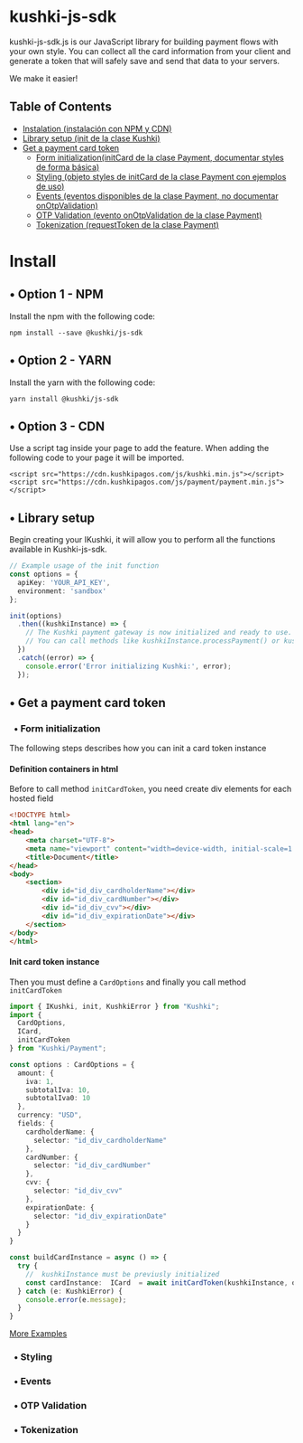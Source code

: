# kushki-js-sdk

kushki-js-sdk.js is our JavaScript library for building payment flows with your own style. You can collect all the card information from your client and generate a token that will safely save and send that data to your servers.

We make it easier!

## Table of Contents

- [Instalation (instalación con NPM y CDN)](#Install)
- [Library setup (init de la clase Kushki)](#library-setup)
- [Get a payment card token](#get-a-payment-card-token)
  - [Form initialization(initCard de la clase Payment, documentar styles de forma básica)](#form-initialization)
  - [Styling (objeto styles de initCard de la clase Payment con ejemplos de uso)](#styling)
  - [Events (eventos disponibles de la clase Payment, no documentar onOtpValidation)](#events)
  - [OTP Validation (evento onOtpValidation de la clase Payment)](#otp-validation)
  - [Tokenization (requestToken de la clase Payment)](#tokenization)

# Install

## &bull; Option 1 - NPM

Install the npm with the following code:

```
npm install --save @kushki/js-sdk
```

## &bull; Option 2 - YARN

Install the yarn with the following code:

```
yarn install @kushki/js-sdk
```

## &bull; Option 3 - CDN

Use a script tag inside your page to add the feature. When adding the following code to your page it will be imported.

```
<script src="https://cdn.kushkipagos.com/js/kushki.min.js"></script>
<script src="https://cdn.kushkipagos.com/js/payment/payment.min.js"></script>
```

## &bull; Library setup

Begin creating your IKushki, it will allow you to perform all the functions available in Kushki-js-sdk.

```ts
// Example usage of the init function
const options = {
  apiKey: 'YOUR_API_KEY',
  environment: 'sandbox'
};

init(options)
  .then((kushkiInstance) => {
    // The Kushki payment gateway is now initialized and ready to use.
    // You can call methods like kushkiInstance.processPayment() or kushkiInstance.refundPayment().
  })
  .catch((error) => {
    console.error('Error initializing Kushki:', error);
  });
```

## &bull; Get a payment card token

### &#xa0;&#xa0;&bull; Form initialization
The following steps describes how you can init a card token instance
#### Definition containers in html
Before to call method ```initCardToken```, you need create div elements for each hosted field
```html
<!DOCTYPE html>
<html lang="en">
<head>
    <meta charset="UTF-8">
    <meta name="viewport" content="width=device-width, initial-scale=1.0">
    <title>Document</title>
</head>
<body>
    <section>
        <div id="id_div_cardholderName"></div>
        <div id="id_div_cardNumber"></div>
        <div id="id_div_cvv"></div>
        <div id="id_div_expirationDate"></div>
    </section>
</body>
</html>
```

#### Init card token instance
Then you must define a ```CardOptions``` and finally you call method ```initCardToken```
```ts
import { IKushki, init, KushkiError } from "Kushki";
import {
  CardOptions,
  ICard,
  initCardToken
} from "Kushki/Payment";

const options : CardOptions = {
  amount: {
    iva: 1,
    subtotalIva: 10,
    subtotalIva0: 10
  },
  currency: "USD",
  fields: {
    cardholderName: {
      selector: "id_div_cardholderName"
    },
    cardNumber: {
      selector: "id_div_cardNumber"
    },
    cvv: {
      selector: "id_div_cvv"
    },
    expirationDate: {
      selector: "id_div_expirationDate"
    }
  }
}

const buildCardInstance = async () => {
  try {
    //  kushkiInstance must be previusly initialized 
    const cardInstance:  ICard  = await initCardToken(kushkiInstance, options)
  } catch (e: KushkiError) {
    console.error(e.message);
  }
}
```
[More Examples](./wiki/Payment.md)

### &#xa0;&#xa0;&bull; Styling

### &#xa0;&#xa0;&bull; Events

### &#xa0;&#xa0;&bull; OTP Validation

### &#xa0;&#xa0;&bull; Tokenization
